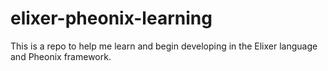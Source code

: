 # elixer-pheonix-learning
This is a repo to help me learn and begin developing in the Elixer language and Pheonix framework.
